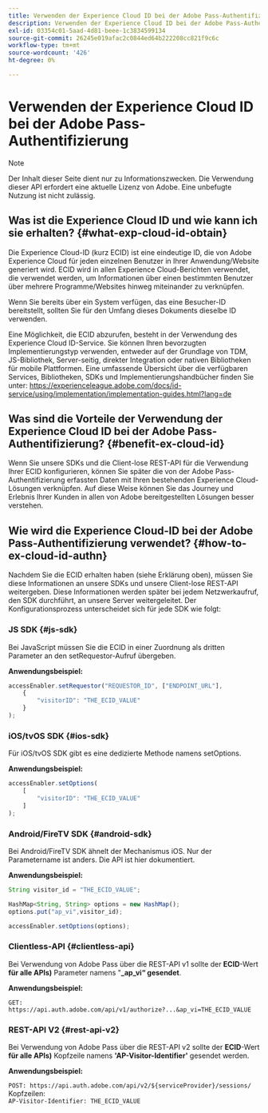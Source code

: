 ```yaml
---
title: Verwenden der Experience Cloud ID bei der Adobe Pass-Authentifizierung
description: Verwenden der Experience Cloud ID bei der Adobe Pass-Authentifizierung
exl-id: 03354c01-5aad-4d81-beee-1c3834599134
source-git-commit: 26245e019afac2c0844ed64b222208cc821f9c6c
workflow-type: tm+mt
source-wordcount: '426'
ht-degree: 0%

---
```


# Verwenden der Experience Cloud ID bei der Adobe Pass-Authentifizierung

>[!NOTE]
>
>Der Inhalt dieser Seite dient nur zu Informationszwecken. Die Verwendung dieser API erfordert eine aktuelle Lizenz von Adobe. Eine unbefugte Nutzung ist nicht zulässig.

## Was ist die Experience Cloud ID und wie kann ich sie erhalten? {#what-exp-cloud-id-obtain}

Die Experience Cloud-ID (kurz ECID) ist eine eindeutige ID, die von Adobe Experience Cloud für jeden einzelnen Benutzer in Ihrer Anwendung/Website generiert wird. ECID wird in allen Experience Cloud-Berichten verwendet, die verwendet werden, um Informationen über einen bestimmten Benutzer über mehrere Programme/Websites hinweg miteinander zu verknüpfen.

Wenn Sie bereits über ein System verfügen, das eine Besucher-ID bereitstellt, sollten Sie für den Umfang dieses Dokuments dieselbe ID verwenden.

Eine Möglichkeit, die ECID abzurufen, besteht in der Verwendung des Experience Cloud ID-Service. Sie können Ihren bevorzugten Implementierungstyp verwenden, entweder auf der Grundlage von TDM, JS-Bibliothek, Server-seitig, direkter Integration oder nativen Bibliotheken für mobile Plattformen. Eine umfassende Übersicht über die verfügbaren Services, Bibliotheken, SDKs und Implementierungshandbücher finden Sie unter: <https://experienceleague.adobe.com/docs/id-service/using/implementation/implementation-guides.html?lang=de>

## Was sind die Vorteile der Verwendung der Experience Cloud ID bei der Adobe Pass-Authentifizierung? {#benefit-ex-cloud-id}

Wenn Sie unsere SDKs und die Client-lose REST-API für die Verwendung Ihrer ECID konfigurieren, können Sie später die von der Adobe Pass-Authentifizierung erfassten Daten mit Ihren bestehenden Experience Cloud-Lösungen verknüpfen. Auf diese Weise können Sie das Journey und Erlebnis Ihrer Kunden in allen von Adobe bereitgestellten Lösungen besser verstehen.

## Wie wird die Experience Cloud-ID bei der Adobe Pass-Authentifizierung verwendet? {#how-to-ex-cloud-id-authn}

Nachdem Sie die ECID erhalten haben (siehe Erklärung oben), müssen Sie diese Informationen an unsere SDKs und unsere Client-lose REST-API weitergeben. Diese Informationen werden später bei jedem Netzwerkaufruf, den SDK durchführt, an unsere Server weitergeleitet. Der Konfigurationsprozess unterscheidet sich für jede SDK wie folgt:

### JS SDK {#js-sdk}

Bei JavaScript müssen Sie die ECID in einer Zuordnung als dritten Parameter an den setRequestor-Aufruf übergeben.

**Anwendungsbeispiel:**

```JavaScript
accessEnabler.setRequestor("REQUESTOR_ID", ["ENDPOINT_URL"],
    {
        "visitorID": "THE_ECID_VALUE"
    }
);
```

### iOS/tvOS SDK {#ios-sdk}

Für iOS/tvOS SDK gibt es eine dedizierte Methode namens setOptions.

**Anwendungsbeispiel:**

```JavaScript
accessEnabler.setOptions(
    [
        "visitorID": "THE_ECID_VALUE"
    ]
);
```

### Android/FireTV SDK {#android-sdk}

Bei Android/FireTV SDK ähnelt der Mechanismus iOS. Nur der Parametername ist anders. Die API ist hier dokumentiert.

**Anwendungsbeispiel:**

```JavaScript
String visitor_id = "THE_ECID_VALUE";

HashMap<String, String> options = new HashMap();
options.put("ap_vi",visitor_id);

accessEnabler.setOptions(options);
```

### Clientless-API {#clientless-api}

Bei Verwendung von Adobe Pass über die REST-API v1 sollte der **ECID**-Wert **für alle APIs)** Parameter namens &quot;**_ap_vi“ gesendet**.

**Anwendungsbeispiel:**

`GET: https://api.auth.adobe.com/api/v1/authorize?...&ap_vi=THE_ECID_VALUE`

### REST-API V2 {#rest-api-v2}

Bei Verwendung von Adobe Pass über die REST-API v2 sollte der **ECID**-Wert **für alle APIs)** Kopfzeile namens **&#39;AP-Visitor-Identifier&#39;** gesendet werden.

**Anwendungsbeispiel:**

`POST: https://api.auth.adobe.com/api/v2/${serviceProvider}/sessions/`\
Kopfzeilen:\
`AP-Visitor-Identifier: THE_ECID_VALUE`

